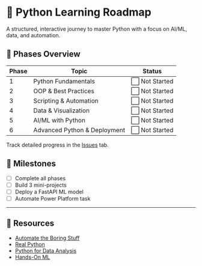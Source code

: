 # 🐍 Python Learning Roadmap

A structured, interactive journey to master Python with a focus on AI/ML, data, and automation.

## 📌 Phases Overview

| Phase | Topic                        | Status         |
| ----- | ---------------------------- | -------------- |
| 1     | Python Fundamentals          | ⬜ Not Started |
| 2     | OOP & Best Practices         | ⬜ Not Started |
| 3     | Scripting & Automation       | ⬜ Not Started |
| 4     | Data & Visualization         | ⬜ Not Started |
| 5     | AI/ML with Python            | ⬜ Not Started |
| 6     | Advanced Python & Deployment | ⬜ Not Started |

Track detailed progress in the [Issues](../../issues) tab.

## 🎯 Milestones

- [ ] Complete all phases
- [ ] Build 3 mini-projects
- [ ] Deploy a FastAPI ML model
- [ ] Automate Power Platform task

---

## 🧠 Resources

- [Automate the Boring Stuff](https://automatetheboringstuff.com/)
- [Real Python](https://realpython.com/)
- [Python for Data Analysis](https://wesmckinney.com/book/)
- [Hands-On ML](https://www.oreilly.com/library/view/hands-on-machine-learning/9781492032632/)

